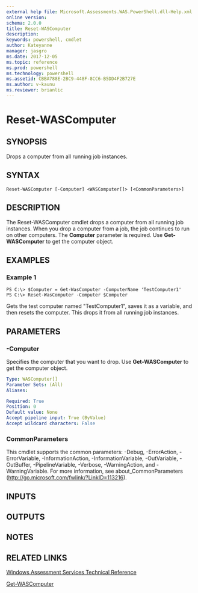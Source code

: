 ```yaml
---
external help file: Microsoft.Assessments.WAS.PowerShell.dll-Help.xml
online version: 
schema: 2.0.0
title: Reset-WASComputer
description: 
keywords: powershell, cmdlet
author: Kateyanne
manager: jasgro
ms.date: 2017-12-05
ms.topic: reference
ms.prod: powershell
ms.technology: powershell
ms.assetid: CBBA788E-2BC9-448F-8CC6-B5DD4F2B727E
ms.author: v-kaunu
ms.reviewer: brianlic
---
```


# Reset-WASComputer

## SYNOPSIS
Drops a computer from all running job instances.

## SYNTAX

```
Reset-WASComputer [-Computer] <WASComputer[]> [<CommonParameters>]
```

## DESCRIPTION
The Reset-WASComputer cmdlet drops a computer from all running job instances.
When you drop a computer from a job, the job continues to run on other computers.
The **Computer** parameter is required.
Use **Get-WASComputer** to get the computer object.

## EXAMPLES

### Example 1
```
PS C:\> $Computer = Get-WasComputer -ComputerName 'TestComputer1'
PS C:\> Reset-WasComputer -Computer $Computer
```

Gets the test computer named "TestComputer1", saves it as a variable, and then resets the computer.
This drops it from all running job instances.

## PARAMETERS

### -Computer
Specifies the computer that you want to drop.
Use **Get-WASComputer** to get the computer object.

```yaml
Type: WASComputer[]
Parameter Sets: (All)
Aliases: 

Required: True
Position: 0
Default value: None
Accept pipeline input: True (ByValue)
Accept wildcard characters: False
```

### CommonParameters
This cmdlet supports the common parameters: -Debug, -ErrorAction, -ErrorVariable, -InformationAction, -InformationVariable, -OutVariable, -OutBuffer, -PipelineVariable, -Verbose, -WarningAction, and -WarningVariable. For more information, see about_CommonParameters (http://go.microsoft.com/fwlink/?LinkID=113216).

## INPUTS

## OUTPUTS

## NOTES

## RELATED LINKS

[Windows Assessment Services Technical Reference](http://go.microsoft.com/fwlink/?LinkId=215628)

[Get-WASComputer](./Get-WASComputer.md)

